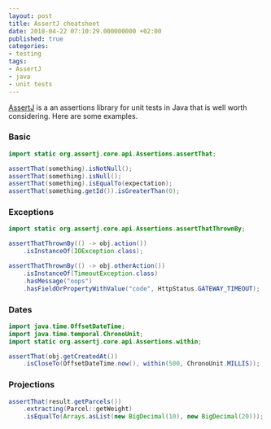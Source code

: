 ```yaml
---
layout: post
title: AssertJ cheatsheet
date: 2018-04-22 07:10:29.000000000 +02:00
published: true
categories:
- testing
tags:
- AssertJ
- java
- unit tests
---
```


<a href="https://joel-costigliola.github.io/assertj/">AssertJ</a> is a an assertions library for unit tests in Java that is well worth considering. Here are some examples.

<!--more-->
<h3>Basic</h3>

```java
import static org.assertj.core.api.Assertions.assertThat;

assertThat(something).isNotNull();
assertThat(something).isNull();
assertThat(something).isEqualTo(expectation);
assertThat(something.getId()).isGreaterThan(0);
```
<h3>Exceptions</h3>

```java
import static org.assertj.core.api.Assertions.assertThatThrownBy;

assertThatThrownBy(() -> obj.action())
    .isInstanceOf(IOException.class);

assertThatThrownBy(() -> obj.otherAction())
    .isInstanceOf(TimeoutException.class)
    .hasMessage("oops")
    .hasFieldOrPropertyWithValue("code", HttpStatus.GATEWAY_TIMEOUT);
```
<h3>Dates</h3>

```java
import java.time.OffsetDateTime;
import java.time.temporal.ChronoUnit;
import static org.assertj.core.api.Assertions.within;

assertThat(obj.getCreatedAt())
    .isCloseTo(OffsetDateTime.now(), within(500, ChronoUnit.MILLIS));
```
<h3>Projections</h3>

```java
assertThat(result.getParcels())
    .extracting(Parcel::getWeight)
    .isEqualTo(Arrays.asList(new BigDecimal(10), new BigDecimal(20)));
```
